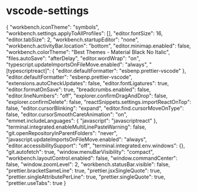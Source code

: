 # vscode-settings

{
  "workbench.iconTheme": "symbols",
  "workbench.settings.applyToAllProfiles": [],
  "editor.fontSize": 16,
  "editor.tabSize": 2,
  "workbench.startupEditor": "none",
  "workbench.activityBar.location": "bottom",
  "editor.minimap.enabled": false,
  "workbench.colorTheme": "Best Themes - Material Black No Italic",
  "files.autoSave": "afterDelay",
  "editor.wordWrap": "on",
  "typescript.updateImportsOnFileMove.enabled": "always",
  "[typescriptreact]": {
    "editor.defaultFormatter": "esbenp.prettier-vscode"
  },
  "editor.defaultFormatter": "esbenp.prettier-vscode",
  "extensions.autoCheckUpdates": false,
  "editor.fontLigatures": true,
  "editor.formatOnSave": true,
  "breadcrumbs.enabled": false,
  "editor.lineNumbers": "off",
  "explorer.confirmDragAndDrop": false,
  "explorer.confirmDelete": false,
  "reactSnippets.settings.importReactOnTop": false,
  "editor.cursorBlinking": "expand",
  "editor.find.cursorMoveOnType": false,
  "editor.cursorSmoothCaretAnimation": "on",
  "emmet.includeLanguages": {
    "javascript": "javascriptreact"
  },
  "terminal.integrated.enableMultiLinePasteWarning": false,
  "git.openRepositoryInParentFolders": "never",
  "javascript.updateImportsOnFileMove.enabled": "always",
  "editor.accessibilitySupport": "off",
  "terminal.integrated.env.windows": {},
  "git.autofetch": true,
  "window.menuBarVisibility": "compact",
  "workbench.layoutControl.enabled": false,
  "window.commandCenter": false,
  "window.zoomLevel": 2,
  "workbench.statusBar.visible": false,
  "prettier.bracketSameLine": true,
  "prettier.jsxSingleQuote": true,
  "prettier.singleAttributePerLine": true,
  "prettier.singleQuote": true,
  "prettier.useTabs": true
}
